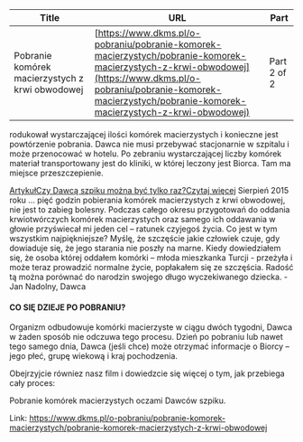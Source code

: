 | **Title**       | **URL**           | **Part**              |
|-----------------|-------------------|-----------------------|
| Pobranie komórek macierzystych z krwi obwodowej         | [https://www.dkms.pl/o-pobraniu/pobranie-komorek-macierzystych/pobranie-komorek-macierzystych-z-krwi-obwodowej](https://www.dkms.pl/o-pobraniu/pobranie-komorek-macierzystych/pobranie-komorek-macierzystych-z-krwi-obwodowej)    | Part 2 of 2          |

rodukował wystarczającej ilości komórek macierzystych i konieczne jest powtórzenie pobrania. Dawca nie musi przebywać stacjonarnie w szpitalu i może przenocować w hotelu. Po zebraniu wystarczającej liczby komórek materiał transportowany jest do kliniki, w której leczony jest Biorca. Tam ma miejsce przeszczepienie.


[ArtykułCzy Dawcą szpiku można być tylko raz?Czytaj więcej](/o-pobraniu/pobranie-komorek-macierzystych/czy-dawca-szpiku-mozna-byc-tylko-raz "Czy Dawcą szpiku można być tylko raz?")
Sierpień 2015 roku … pięć godzin pobierania komórek macierzystych z krwi obwodowej, nie jest to zabieg bolesny. Podczas całego okresu przygotowań do oddania krwiotwórczych komórek macierzystych oraz samego ich oddawania w głowie przyświecał mi jeden cel – ratunek czyjegoś życia. Co jest w tym wszystkim najpiękniejsze? Myślę, że szczęście jakie człowiek czuje, gdy dowiaduje się, że jego starania nie poszły na marne. Kiedy dowiedziałem się, że osoba której oddałem komórki – młoda mieszkanka Turcji \- przeżyła i może teraz prowadzić normalne życie, popłakałem się ze szczęścia. Radość tą można porównać do narodzin swojego długo wyczekiwanego dziecka. \- Jan Nadolny, Dawca
#### CO SIĘ DZIEJE PO POBRANIU?


Organizm odbudowuje komórki macierzyste w ciągu dwóch tygodni, Dawca w żaden sposób nie odczuwa tego procesu. Dzień po pobraniu lub nawet tego samego dnia, Dawca (jeśli chce) może otrzymać informacje o Biorcy – jego płeć, grupę wiekową i kraj pochodzenia.  

  

Obejrzyjcie równiez nasz film i dowiedzcie się więcej o tym, jak przebiega cały proces:  




Pobranie komórek macierzystych oczami Dawców szpiku.

Link: https://www.dkms.pl/o-pobraniu/pobranie-komorek-macierzystych/pobranie-komorek-macierzystych-z-krwi-obwodowej
